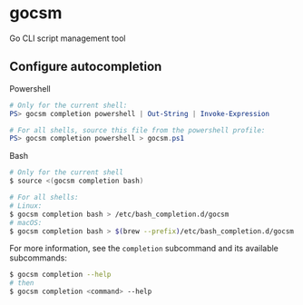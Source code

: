 # gocsm
Go CLI script management tool

## Configure autocompletion
Powershell
```powershell
# Only for the current shell:
PS> gocsm completion powershell | Out-String | Invoke-Expression

# For all shells, source this file from the powershell profile:
PS> gocsm completion powershell > gocsm.ps1
```

Bash
```sh
# Only for the current shell
$ source <(gocsm completion bash)

# For all shells:
# Linux:
$ gocsm completion bash > /etc/bash_completion.d/gocsm
# macOS:
$ gocsm completion bash > $(brew --prefix)/etc/bash_completion.d/gocsm
```

For more information, see the `completion` subcommand and its available subcommands:
```sh
$ gocsm completion --help
# then
$ gocsm completion <command> --help
```
